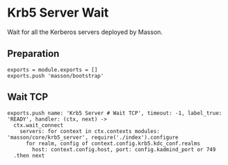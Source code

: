 
# Krb5 Server Wait

Wait for all the Kerberos servers deployed by Masson.

## Preparation

    exports = module.exports = []
    exports.push 'masson/bootstrap'

## Wait TCP

    exports.push name: 'Krb5 Server # Wait TCP', timeout: -1, label_true: 'READY', handler: (ctx, next) ->
      ctx.wait_connect
        servers: for context in ctx.contexts modules: 'masson/core/krb5_server', require('./index').configure
          for realm, config of context.config.krb5.kdc_conf.realms
            host: context.config.host, port: config.kadmind_port or 749
      .then next

